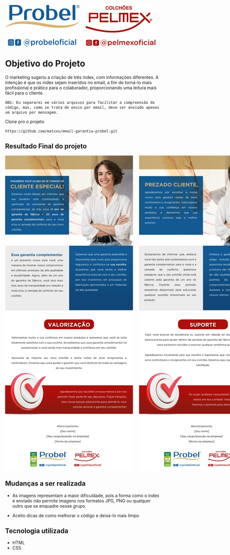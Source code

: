 <div style="display: flex; gap: 20px;"> 
    <img align="center" alt="Logo"  src="img/probel.png">
    <img align="center" alt="Logo"  src="img/pelmex.png">
</div>


# Objetivo do Projeto 

 O marketing sugeriu a criação de três index, com informações diferentes. A intenção é que os index sejam inseridos no email, a fim de torná-lo mais profissional e prático para o colaborador, proporcionando uma leitura mais fácil para o cliente.

```
OBS: Eu separarei em vários arquivos para facilitar a compreensão do código, mas, como se trata de envio por email, deve ser enviado apenas um arquivo por mensagem.
```


Clone pro o projeto
```
https://github.com/matxxs/email-garantia-probel.git
```
## Resultado Final do projeto

<div style="display: flex; gap: 20px"> 
    <img src="img/aceite.jpeg" alt="gif da tela do projeto the last of us em execução ">
    <img src="img/suporte.jpeg" alt="gif da tela do projeto the last of us em execução ">
</div>


## Mudanças a ser realizada 

- As imagens representam a maior dificuldade, pois a forma como o index é enviado não permite imagens nos formatos JPG, PNG ou qualquer outro que se enquadre nesse grupo.

- Aceito dicas de como melhorar o código e deixá-lo mais limpo

## Tecnologia utilizada 

- HTML
- CSS

